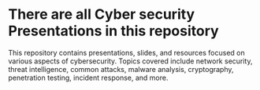 # There are all Cyber security Presentations in this repository

This repository contains presentations, slides, and resources focused on various aspects of cybersecurity. Topics covered include network security, threat intelligence, common attacks, malware analysis, cryptography, penetration testing, incident response, and more.

